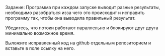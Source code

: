 Задание:
Программа при каждом запуске выводит разные результаты, необходимо разобраться из­за чего это происходит и исправить программу так, чтобы она выводила правильный результат.

Убедитесь, что потоки работают параллельно и блокируют друг друга минимально возможное время.

Выложите исправленный код на github отдельным репозиторием и вставьте в поле ссылку на него.